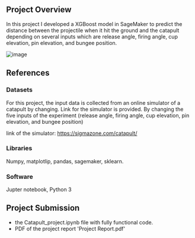 ## Project Overview

In this project I developed a XGBoost model in SageMaker to predict the distance between the projectile when it hit the ground and the catapult depending on several inputs which are release angle, firing angle, cup elevation, pin elevation, and bungee position.

![image](https://user-images.githubusercontent.com/79312558/110962290-1a31e800-8351-11eb-9a1e-1c090d6a0a30.png)


## References

### Datasets

For this project, the input data is collected from an online simulator of a catapult by changing. Link for the simulator is provided. By changing the five inputs of the experiment (release angle, firing angle, cup elevation, pin elevation, and bungee position)

link of the simulator: https://sigmazone.com/catapult/


### Libraries

Numpy, matplotlip, pandas, sagemaker, sklearn.

### Software

Jupter notebook, Python 3

## Project Submission

- the Catapult_project.ipynb file with fully functional code.
- PDF of the project report 'Project Report.pdf'

